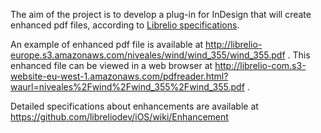The aim of the project is to develop a plug-in for InDesign that will create enhanced pdf files, according to [Librelio specifications](https://github.com/libreliodev/iOS/wiki/Enhancement).

An example of enhanced pdf file is available at http://librelio-europe.s3.amazonaws.com/niveales/wind/wind_355/wind_355.pdf . This enhanced file can be viewed in a web browser at http://librelio-com.s3-website-eu-west-1.amazonaws.com/pdfreader.html?waurl=niveales%2Fwind%2Fwind_355%2Fwind_355.pdf . 


Detailed specifications about enhancements are available at https://github.com/libreliodev/iOS/wiki/Enhancement
